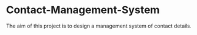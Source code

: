 # Contact-Management-System
The aim of this project is to design a management system of contact details.
